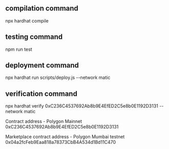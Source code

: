 ## compilation command
npx hardhat compile

## testing command
npm run test

## deployment command
npx hardhat run scripts/deploy.js --network matic 

## verification command
npx hardhat verify 0xC236C4537692Ab8b9E4EfED2C5e8b0E1192D3131 --network matic

Contract address - Polygon Mainnet
0xC236C4537692Ab8b9E4EfED2C5e8b0E1192D3131

Marketplace contract address - Polygon Mumbai testnet
0x04a2fcFeb9Eaa818a78373CbB4A534d1Bd11C470